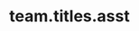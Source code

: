 ---
layout: member
name: Mehmet Sarıgül
title: team.titles.asst
img: assets/img/team/masarigul.jpeg
importance: 2
category: faculty
contact: msarigul@cu.edu.tr 
redirect: https://avesis.cu.edu.tr/msarigul
---